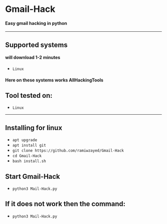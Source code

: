 # Gmail-Hack
#### Easy gmail hacking in python



---------
## Supported systems
#### will download 1-2 minutes

* `Linux`

#### Here on these systems works AllHackingTools

## Tool tested on:

* `Linux`

---

## Installing for linux

* `apt upgrade`
* `apt install git`
* `git clone https://github.com/ramiwzayed/Gmail-Hack`
* `cd Gmail-Hack`
* `bash install.sh`

## Start Gmail-Hack
* `python3 Mail-Hack.py`

## If it does not work then the command:
* `python3 Mail-Hack.py`

